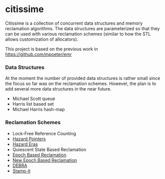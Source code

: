 # citissime

Citissime is a collection of concurrent data structures and memory reclamation algorithms.
The data structures are parameterized so that they can be used with various reclamation
schemes (similar to how the STL allows customization of allocators).

This project is based on the previous work in https://github.com/mpoeter/emr

### Data Structures
At the moment the number of provided data structures is rather small since the focus so far
was on the reclamation schemes. However, the plan is to add several more data structures in
the near future.

* Michael Scott queue
* Harris list based set
* Michael Harris hash-map

### Reclamation Schemes

* Lock-Free Reference Counting 
* [Hazard Pointers](http://www.cs.otago.ac.nz/cosc440/readings/hazard-pointers.pdf)
* [Hazard Eras](https://github.com/pramalhe/ConcurrencyFreaks/blob/master/papers/hazarderas-2017.pdf)
* Quiescent State Based Reclamation
* [Epoch Based Reclamation](https://www.cl.cam.ac.uk/techreports/UCAM-CL-TR-579.pdf)
* [New Epoch Based Reclamation](http://csng.cs.toronto.edu/publication_files/0000/0159/jpdc07.pdf)
* [DEBRA](http://www.cs.utoronto.ca/~tabrown/debra/paper.podc15.pdf)
* [Stamp-it](https://arxiv.org/pdf/1805.08639.pdf)
